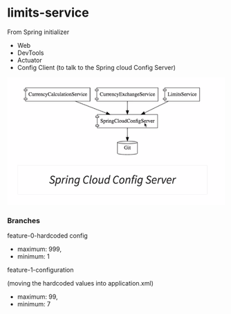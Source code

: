 # limits-service


From Spring initializer

* Web
* DevTools
* Actuator
* Config Client (to talk to the Spring cloud Config Server)

![dsfdsfdsf](./pic.png)

### Branches

feature-0-hardcoded config
* maximum: 999,
* minimum: 1

feature-1-configuration

(moving the hardcoded values into application.xml)
* maximum: 99,
* minimum: 7